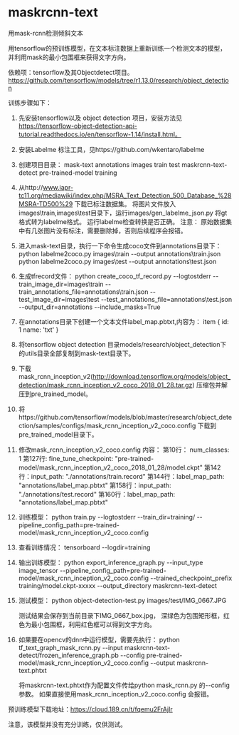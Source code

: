 # maskrcnn-text
用mask-rcnn检测倾斜文本

用tensorflow的预训练模型，在文本标注数据上重新训练一个检测文本的模型，并利用mask的最小包围框来获得文字方向。


依赖项：tensorflow及其Objectdetect项目。 https://github.com/tensorflow/models/tree/r1.13.0/research/object_detection

训练步骤如下：

1. 先安装tensorflow以及 object detection 项目，安装方法见 https://tensorflow-object-detection-api-tutorial.readthedocs.io/en/tensorflow-1.14/install.html。



2. 安装Labelme 标注工具，见https://github.com/wkentaro/labelme

3. 创建项目目录： 
mask-text
	annotations
	images
		train
		test
	maskrcnn-text-detect
	pre-trained-model
	training
	
    
4.  从http://www.iapr-tc11.org/mediawiki/index.php/MSRA_Text_Detection_500_Database_%28MSRA-TD500%29  下载已标注数据集。
	将图片文件放入images\train,images\test目录下，运行images/gen_labelme_json.py 将gt格式转为labelme格式。
	运行labelme检查转换是否正确。 
	注意： 原始数据集中有几张图片没有标注，需要删除掉，否则后续程序会报错。
	

5. 进入mask-text目录，执行一下命令生成coco文件到annotations目录下：
	python labelme2coco.py images\train --output annotations\train.json
	python labelme2coco.py images\test --output annotations\test.json
	
6. 生成tfrecord文件：
	python create_coco_tf_record.py --logtostderr --train_image_dir=images\train --train_annotations_file=annotations\train.json --test_image_dir=images\test --test_annotations_file=annotations\test.json --output_dir=annotations  --include_masks=True
	
7. 在annotations目录下创建一个文本文件label_map.pbtxt,内容为：
	item {
		id: 1
		name: 'txt'
	}


8. 将tensorflow object detection 目录models/research/object_detection下的utils目录全部复制到mask-text目录下。

9. 下载 mask_rcnn_inception_v2(http://download.tensorflow.org/models/object_detection/mask_rcnn_inception_v2_coco_2018_01_28.tar.gz) 压缩包并解压到pre_trained_model。 

10. 将https://github.com/tensorflow/models/blob/master/research/object_detection/samples/configs/mask_rcnn_inception_v2_coco.config 下载到pre_trained_model目录下。

11. 修改mask_rcnn_inception_v2_coco.config 内容：
	第10行： num_classes: 1
	第127行: fine_tune_checkpoint: "pre-trained-model/mask_rcnn_inception_v2_coco_2018_01_28/model.ckpt"
	第142行：input_path: "./annotations/train.record"
	第144行：label_map_path: "annotations/label_map.pbtxt"
	第158行：input_path: "./annotations/test.record"
	第160行：label_map_path: "annotations/label_map.pbtxt"
	

12. 训练模型：
	python train.py --logtostderr --train_dir=training/ --pipeline_config_path=pre-trained-model/mask_rcnn_inception_v2_coco.config
	
13. 查看训练情况：
	tensorboard --logdir=training
	
14. 输出训练模型：
	python export_inference_graph.py --input_type image_tensor --pipeline_config_path=pre-trained-model/mask_rcnn_inception_v2_coco.config --trained_checkpoint_prefix training/model.ckpt-xxxxx --output_directory  maskrcnn-text-detect
	
15. 测试模型：
	python object-detection-test.py images/test/IMG_0667.JPG
	
	测试结果会保存到当前目录下IMG_0667_box.jpg， 深绿色为包围矩形框，红色为最小包围框，利用红色框可以得到文字方向。
	
	
16. 如果要在opencv的dnn中运行模型，需要先执行：
	python tf_text_graph_mask_rcnn.py --input maskrcnn-text-detect/frozen_inference_graph.pb  --config pre-trained-model/mask_rcnn_inception_v2_coco.config --output maskrcnn-text.phtxt
	
	将maskrcnn-text.phtxt作为配置文件传给python mask_rcnn.py 的--config 参数。
	如果直接使用mask_rcnn_inception_v2_coco.config 会报错。
	

预训练模型下载地址：https://cloud.189.cn/t/fqemu2FrAjIr


注意，该模型并没有充分训练，仅供测试。
	
